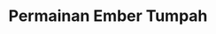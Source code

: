 ---
layout: permainan-ember-tumpah
title: Permainan Ember Tumpah
title-h1: Timur Abadi Fiber
keterangan: keterangan Timur Abadi Fiber
---